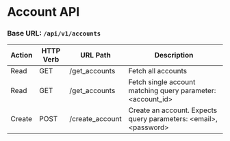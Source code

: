 # Account API

### Base URL: `/api/v1/accounts`

| Action | HTTP Verb | URL Path | Description
|---|---|---|---|
| Read | GET | /get_accounts | Fetch all accounts |
| Read | GET | /get_accounts | Fetch single account matching query parameter: \<account_id> |
| Create | POST | /create_account | Create an account. Expects query parameters: \<email>, \<password>
